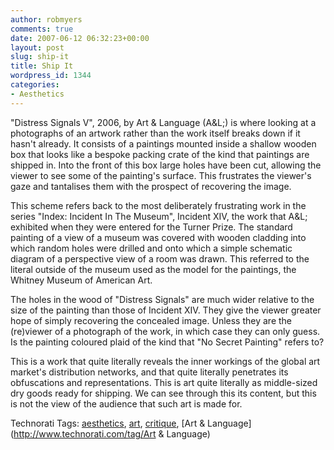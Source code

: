 ```yaml
---
author: robmyers
comments: true
date: 2007-06-12 06:32:23+00:00
layout: post
slug: ship-it
title: Ship It
wordpress_id: 1344
categories:
- Aesthetics
---
```


"Distress Signals V", 2006, by Art & Language (A&L;) is where looking at a photographs of an artwork rather than the work itself breaks down if it hasn't already. It consists of a paintings mounted inside a shallow wooden box that looks like a bespoke packing crate of the kind that paintings are shipped in. Into the front of this box large holes have been cut, allowing the viewer to see some of the painting's surface. This frustrates the viewer's gaze and tantalises them with the prospect of recovering the image.  
  
This scheme refers back to the most deliberately frustrating work in the series "Index: Incident In The Museum",  Incident XIV, the work that A&L; exhibited when they were entered for the Turner Prize. The standard painting of a view of a museum was covered with wooden cladding into which random holes were drilled and onto which a simple schematic diagram of a perspective view of a room was drawn. This referred to the literal outside of the museum used as the model for the paintings, the Whitney Museum of American Art.  
  
The holes in the wood of "Distress Signals" are much wider relative to the size of the painting than those of Incident XIV. They give the viewer greater hope of simply recovering the concealed image. Unless they are the (re)viewer of a photograph of the work, in which case they can only guess. Is the painting coloured plaid of the kind that "No Secret Painting" refers to?  
  
  
This is a work that quite literally reveals the inner workings of the global art market's distribution networks, and that quite literally penetrates its obfuscations and representations. This is art quite literally as middle-sized dry goods ready for shipping. We can see through this its content, but this is not the view of the audience that such art is made for.  


Technorati Tags: [aesthetics](http://www.technorati.com/tag/aesthetics), [art](http://www.technorati.com/tag/art), [critique](http://www.technorati.com/tag/critique), [Art & Language](http://www.technorati.com/tag/Art & Language)

  


